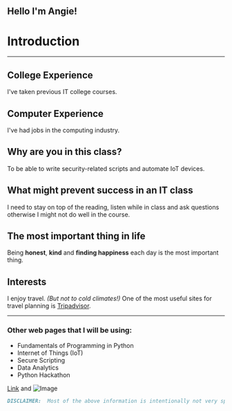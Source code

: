 ## Hello I'm Angie!

# Introduction
*********************************************************************************** 

## College Experience
I've taken previous IT college courses.

## Computer Experience
I've had jobs in the computing industry.

## Why are you in this class?
To be able to write security-related scripts and automate IoT devices.

## What might prevent success in an IT class
I need to stay on top of the reading, listen while in class and ask questions otherwise 
I might not do well in the course.

## The most important thing in life
Being **honest**, **kind** and **finding happiness** each day is the most important thing.

## Interests
I enjoy travel. _(But not to cold climates!)_
One of the most useful sites for travel planning is [Tripadvisor](https://www.tripadvisor.com/). 

*********************************************************************************** 

### Other web pages that I will be using:
- Fundamentals of Programming in Python
- Internet of Things (IoT)
- Secure Scripting
- Data Analytics
- Python Hackathon


[Link](url) and ![Image](src)


```markdown
DISCLAIMER:  Most of the above information is intentionally not very specific.  
```



